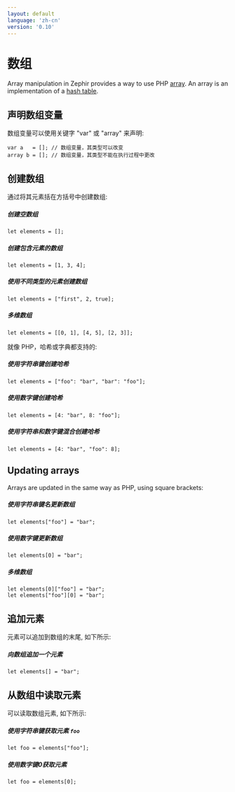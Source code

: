 ```yaml
---
layout: default
language: 'zh-cn'
version: '0.10'
---
```


# 数组
Array manipulation in Zephir provides a way to use PHP [array](https://www.php.net/manual/en/language.types.array.php). An array is an implementation of a [hash table](https://en.wikipedia.org/wiki/Hash_table).

<a id='declaring-array-variables'></a>

## 声明数组变量
数组变量可以使用关键字 "var" 或 "array" 来声明:

```zephir
var a   = []; // 数组变量，其类型可以改变
array b = []; // 数组变量，其类型不能在执行过程中更改
```

<a id='creating-arrays'></a>

## 创建数组
通过将其元素括在方括号中创建数组:

##### 创建空数组

```zephir
let elements = [];
```

##### 创建包含元素的数组

```zephir
let elements = [1, 3, 4];
```

##### 使用不同类型的元素创建数组

```zephir
let elements = ["first", 2, true];
```

##### 多维数组

```zephir
let elements = [[0, 1], [4, 5], [2, 3]];
```

就像 PHP，哈希或字典都支持的:

##### 使用字符串键创建哈希

```zephir
let elements = ["foo": "bar", "bar": "foo"];
```

##### 使用数字键创建哈希

```zephir
let elements = [4: "bar", 8: "foo"];
```

##### 使用字符串和数字键混合创建哈希

```zephir
let elements = [4: "bar", "foo": 8];
```

<a id='updating-arrays'></a>

## Updating arrays
Arrays are updated in the same way as PHP, using square brackets:

##### 使用字符串键名更新数组

```zephir
let elements["foo"] = "bar";
```

##### 使用数字键更新数组

```zephir
let elements[0] = "bar";
```

##### 多维数组

```zephir
let elements[0]["foo"] = "bar";
let elements["foo"][0] = "bar";
```

<a id='appending-elements'></a>

## 追加元素
元素可以追加到数组的末尾, 如下所示:

##### 向数组追加一个元素

```zephir
let elements[] = "bar";
```

<a id='reading-elements-from-arrays'></a>

## 从数组中读取元素
可以读取数组元素, 如下所示:

##### 使用字符串键获取元素 `foo`

```zephir
let foo = elements["foo"];
```

##### 使用数字键0获取元素

```zephir
let foo = elements[0];
```
